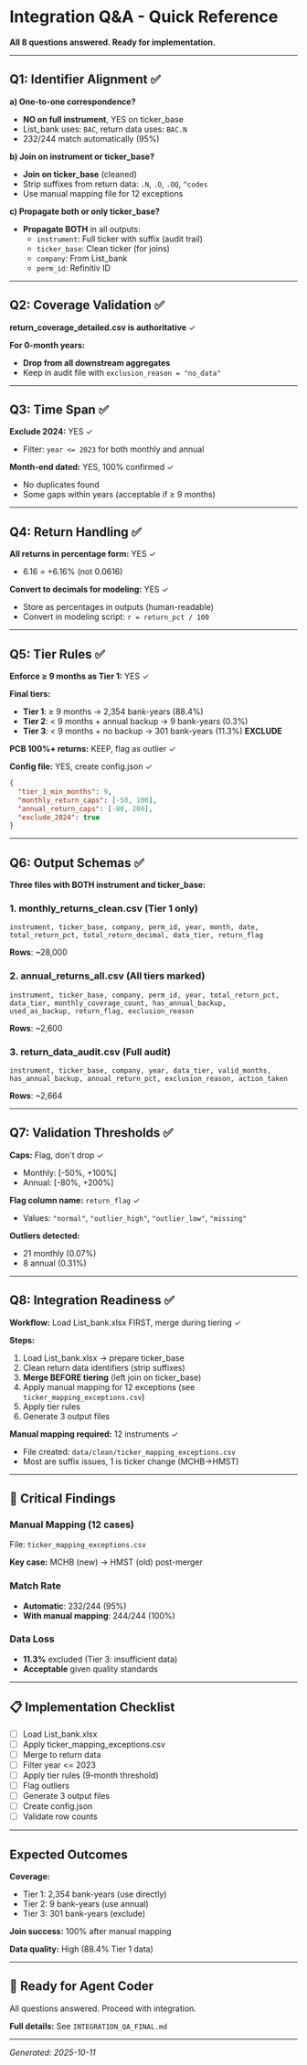 # Integration Q&A - Quick Reference

**All 8 questions answered. Ready for implementation.**

---

## Q1: Identifier Alignment ✅

**a) One-to-one correspondence?**
- **NO on full instrument**, YES on ticker_base
- List_bank uses: `BAC`, return data uses: `BAC.N`
- 232/244 match automatically (95%)

**b) Join on instrument or ticker_base?**
- **Join on ticker_base** (cleaned)
- Strip suffixes from return data: `.N`, `.O`, `.OQ`, `^codes`
- Use manual mapping file for 12 exceptions

**c) Propagate both or only ticker_base?**
- **Propagate BOTH** in all outputs:
  - `instrument`: Full ticker with suffix (audit trail)
  - `ticker_base`: Clean ticker (for joins)
  - `company`: From List_bank
  - `perm_id`: Refinitiv ID

---

## Q2: Coverage Validation ✅

**return_coverage_detailed.csv is authoritative** ✓

**For 0-month years:**
- **Drop from all downstream aggregates**
- Keep in audit file with `exclusion_reason = "no_data"`

---

## Q3: Time Span ✅

**Exclude 2024:** YES ✓
- Filter: `year <= 2023` for both monthly and annual

**Month-end dated:** YES, 100% confirmed ✓
- No duplicates found
- Some gaps within years (acceptable if ≥ 9 months)

---

## Q4: Return Handling ✅

**All returns in percentage form:** YES ✓
- 6.16 = +6.16% (not 0.0616)

**Convert to decimals for modeling:** YES ✓
- Store as percentages in outputs (human-readable)
- Convert in modeling script: `r = return_pct / 100`

---

## Q5: Tier Rules ✅

**Enforce ≥ 9 months as Tier 1:** YES ✓

**Final tiers:**
- **Tier 1**: ≥ 9 months → 2,354 bank-years (88.4%)
- **Tier 2**: < 9 months + annual backup → 9 bank-years (0.3%)
- **Tier 3**: < 9 months + no backup → 301 bank-years (11.3%) **EXCLUDE**

**PCB 100%+ returns:** KEEP, flag as outlier ✓

**Config file:** YES, create config.json ✓
```json
{
  "tier_1_min_months": 9,
  "monthly_return_caps": [-50, 100],
  "annual_return_caps": [-80, 200],
  "exclude_2024": true
}
```

---

## Q6: Output Schemas ✅

**Three files with BOTH instrument and ticker_base:**

### 1. monthly_returns_clean.csv (Tier 1 only)
```
instrument, ticker_base, company, perm_id, year, month, date,
total_return_pct, total_return_decimal, data_tier, return_flag
```
**Rows**: ~28,000

### 2. annual_returns_all.csv (All tiers marked)
```
instrument, ticker_base, company, perm_id, year, total_return_pct,
data_tier, monthly_coverage_count, has_annual_backup, 
used_as_backup, return_flag, exclusion_reason
```
**Rows**: ~2,600

### 3. return_data_audit.csv (Full audit)
```
instrument, ticker_base, company, year, data_tier, valid_months,
has_annual_backup, annual_return_pct, exclusion_reason, action_taken
```
**Rows**: ~2,664

---

## Q7: Validation Thresholds ✅

**Caps:** Flag, don't drop ✓
- Monthly: [-50%, +100%]
- Annual: [-80%, +200%]

**Flag column name:** `return_flag` ✓
- Values: `"normal"`, `"outlier_high"`, `"outlier_low"`, `"missing"`

**Outliers detected:**
- 21 monthly (0.07%)
- 8 annual (0.31%)

---

## Q8: Integration Readiness ✅

**Workflow:** Load List_bank.xlsx FIRST, merge during tiering ✓

**Steps:**
1. Load List_bank.xlsx → prepare ticker_base
2. Clean return data identifiers (strip suffixes)
3. **Merge BEFORE tiering** (left join on ticker_base)
4. Apply manual mapping for 12 exceptions (see `ticker_mapping_exceptions.csv`)
5. Apply tier rules
6. Generate 3 output files

**Manual mapping required:** 12 instruments ✓
- File created: `data/clean/ticker_mapping_exceptions.csv`
- Most are suffix issues, 1 is ticker change (MCHB→HMST)

---

## 🔴 Critical Findings

### Manual Mapping (12 cases)
File: `ticker_mapping_exceptions.csv`

**Key case:** MCHB (new) → HMST (old) post-merger

### Match Rate
- **Automatic**: 232/244 (95%)
- **With manual mapping**: 244/244 (100%)

### Data Loss
- **11.3%** excluded (Tier 3: insufficient data)
- **Acceptable** given quality standards

---

## 📋 Implementation Checklist

- [ ] Load List_bank.xlsx
- [ ] Apply ticker_mapping_exceptions.csv
- [ ] Merge to return data
- [ ] Filter year <= 2023
- [ ] Apply tier rules (9-month threshold)
- [ ] Flag outliers
- [ ] Generate 3 output files
- [ ] Create config.json
- [ ] Validate row counts

---

## Expected Outcomes

**Coverage:**
- Tier 1: 2,354 bank-years (use directly)
- Tier 2: 9 bank-years (use annual)
- Tier 3: 301 bank-years (exclude)

**Join success:** 100% after manual mapping

**Data quality:** High (88.4% Tier 1 data)

---

## 🎯 Ready for Agent Coder

All questions answered. Proceed with integration.

**Full details:** See `INTEGRATION_QA_FINAL.md`

---

*Generated: 2025-10-11*
